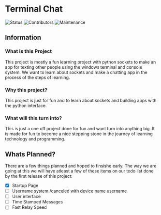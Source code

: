# Terminal Chat
![Status](https://img.shields.io/badge/Status-In%20Development-yellow)
![Contributors](https://img.shields.io/badge/Contributers-2-blue)
![Maintenance](https://img.shields.io/badge/Maintenance-Close%20To%20None-red)


## Information

### What is this Project
This project is mostly a fun learning project with python sockets
to make an app for texting other people using the windows terminal and console system. We want to learn about sockets and make a chatting app in the process of the steps of learning.

### Why this project?
This project is just for fun and to learn about sockets and building apps with the python interface.

### What will this turn into?
This is just a one off project done for fun and wont turn into anything big. It is made for fun to become a nice stepping stone in the journey of learning technology and programming.


## Whats Planned?
There are a few things planned and hoped to finsishe early. The way we are going at this we will have atleast a few of these items on our todo list done by the first release of this project:
- [x] Startup Page
- [ ] Username system /canceled with device name username
- [ ] User interface
- [ ] Time Stamped Messages
- [ ] Fast Relay Speed
